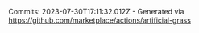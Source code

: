 Commits: 2023-07-30T17:11:32.012Z - Generated via https://github.com/marketplace/actions/artificial-grass
<br>
